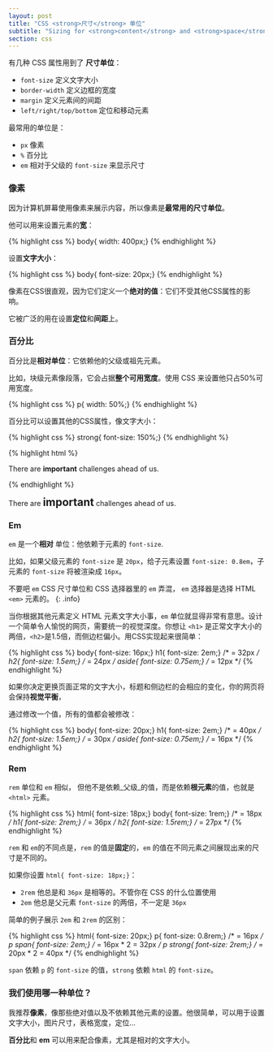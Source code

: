 ```yaml
---
layout: post
title: "CSS <strong>尺寸</strong> 单位"
subtitle: "Sizing for <strong>content</strong> and <strong>space</strong>"
section: css
---
```


有几种 CSS 属性用到了 **尺寸单位**：

* `font-size` 定义文字大小
* `border-width` 定义边框的宽度
* `margin` 定义元素间的间距
* `left/right/top/bottom` 定位和移动元素

最常用的单位是：

* `px` 像素
* `%` 百分比
* `em` 相对于父级的 `font-size` 来显示尺寸

### 像素

因为计算机屏幕使用像素来展示内容，所以像素是**最常用的尺寸单位**。

他可以用来设置元素的**宽**：

{% highlight css %}
body{ width: 400px;}
{% endhighlight %}

设置**文字大小**：


{% highlight css %}
body{ font-size: 20px;}
{% endhighlight %}

像素在CSS很直观，因为它们定义一个**绝对的值**：它们不受其他CSS属性的影响。

它被广泛的用在设置**定位**和**间距**上。

### 百分比

百分比是**相对单位**：它依赖他的父级或祖先元素。

比如，块级元素像段落，它会占据**整个可用宽度**。使用 CSS 来设置他只占50%可用宽度。

{% highlight css %}
p{ width: 50%;}
{% endhighlight %}

百分比可以设置其他的CSS属性，像文字大小：

{% highlight css %}
strong{ font-size: 150%;}
{% endhighlight %}

{% highlight html %}
<p>There are <strong>important</strong> challenges ahead of us.</p>
{% endhighlight %}

<div class="result">
  <p>There are <strong style="font-size: 150%;">important</strong> challenges ahead of us.</p>
</div>

### Em

`em` 是一个**相对** 单位：他依赖于元素的 `font-size`.

比如，如果父级元素的 `font-size` 是 `20px`，给子元素设置 `font-size: 0.8em`，子元素的 `font-size` 将被渲染成 `16px`。

不要吧 `em` CSS 尺寸单位和 CSS 选择器里的 `em` 弄混， `em` 选择器是选择 HTML `<em>` 元素的。
{: .info}

当你根据其他元素定义 HTML 元素文字大小事，`em` 单位就显得非常有意思。设计一个简单令人愉悦的网页，需要统一的视觉深度。你想让 `<h1>` 是正常文字大小的两倍，`<h2>`是1.5倍，而侧边栏偏小。用CSS实现起来很简单：


{% highlight css %}
body{ font-size: 16px;}
h1{ font-size: 2em;}        /* = 32px */
h2{ font-size: 1.5em;}      /* = 24px */
aside{ font-size: 0.75em;}  /* = 12px */
{% endhighlight %}

如果你决定更换页面正常的文字大小，标题和侧边栏的会相应的变化，你的网页将会保持**视觉平衡**，

通过修改一个值，所有的值都会被修改：

{% highlight css %}
body{ font-size: 20px;}
h1{ font-size: 2em;}        /* = 40px */
h2{ font-size: 1.5em;}      /* = 30px */
aside{ font-size: 0.75em;}  /* = 16px */
{% endhighlight %}

### Rem

`rem` 单位和 `em` 相似， 但他不是依赖_父级_的值，而是依赖**根元素**的值，也就是 `<html>` 元素。

{% highlight css %}
html{ font-size: 18px;}
body{ font-size: 1rem;}     /* = 18px */
h1{ font-size: 2rem;}       /* = 36px */
h2{ font-size: 1.5rem;}     /* = 27px */
{% endhighlight %}

`rem` 和 `em`的不同点是，`rem` 的值是**固定**的，`em` 的值在不同元素之间展现出来的尺寸是不同的。

如果你设置 `html{ font-size: 18px;}`：

* `2rem` 他总是和 `36px` 是相等的。不管你在 CSS 的什么位置使用
* `2em` 他总是父元素 `font-size` 的两倍，不一定是 `36px`

简单的例子展示 `2em` 和 `2rem` 的区别：

{% highlight css %}
html{ font-size: 20px;}
p{ font-size: 0.8rem;}        /* = 16px */
p span{ font-size: 2em;}      /* = 16px * 2 = 32px */
p strong{ font-size: 2rem;}   /* = 20px * 2 = 40px */
{% endhighlight %}

`span` 依赖 `p` 的 `font-size` 的值，`strong` 依赖 `html` 的 `font-size`。

### 我们使用哪一种单位？

我推荐**像素**，像那些绝对值以及不依赖其他元素的设置。他很简单，可以用于设置文字大小，图片尺寸，表格宽度，定位...

**百分比**和 **em** 可以用来配合像素，尤其是相对的文字大小。